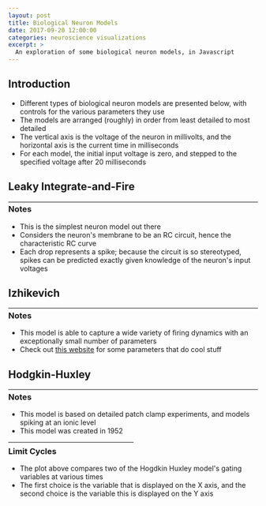 ```yaml
---
layout: post
title: Biological Neuron Models
date: 2017-09-20 12:00:00
categories: neuroscience visualizations
excerpt: >
  An exploration of some biological neuron models, in Javascript
---
```


<style>
div.plot-container {
  position: relative;
  width: 100%;
  margin-top: 1em;
  margin-bottom: 1em;
}
svg.neuron-plot {
  position: absolute;
  width: 100%;
  height: 100%;
  border: 1px solid grey;
}
svg.limit-cycle-plot {
  position: absolute;
  width: 50%;
  height: 100%;
  border: 1px solid grey;
  align: center;
}
</style>

<script defer src="{{ site.cdn.d3js }}"></script>
<script defer src="/assets/posts/biological-neurons/main.js"></script>

## Introduction

- Different types of biological neuron models are presented below, with controls for the various parameters they use
- The models are arranged (roughly) in order from least detailed to most detailed
- The vertical axis is the voltage of the neuron in millivolts, and the horizontal axis is the current time in milliseconds
- For each model, the initial input voltage is zero, and stepped to the specified voltage after 20 milliseconds

## Leaky Integrate-and-Fire

<div class="plot-container">
  <svg class="neuron-plot no-select" id="lif-neuron-plot"></svg>
</div>

### Notes

- This is the simplest neuron model out there
- Considers the neuron's membrane to be an RC circuit, hence the characteristic RC curve
- Each drop represents a spike; because the circuit is so stereotyped, spikes can be predicted exactly given knowledge of the neuron's input voltages

## Izhikevich

<div class="plot-container">
  <svg class="neuron-plot no-select" id="izhikevich-neuron-plot"></svg>
</div>

### Notes

- This model is able to capture a wide variety of firing dynamics with an exceptionally small number of parameters
- Check out [this website](https://www.izhikevich.org/publications/spikes.htm) for some parameters that do cool stuff

## Hodgkin-Huxley

<div class="plot-container">
  <svg class="neuron-plot no-select" id="hodgkin-huxley-neuron-plot"></svg>
</div>

### Notes

- This model is based on detailed patch clamp experiments, and models spiking at an ionic level
- This model was created in 1952

<div class="plot-container">
  <svg class="limit-cycle-plot" id="hodgkin-huxley-limit-cycle"></svg>
</div>

### Limit Cycles

- The plot above compares two of the Hogdkin Huxley model's gating variables at various times
- The first choice is the variable that is displayed on the X axis, and the second choice is the variable this is displayed on the Y axis
